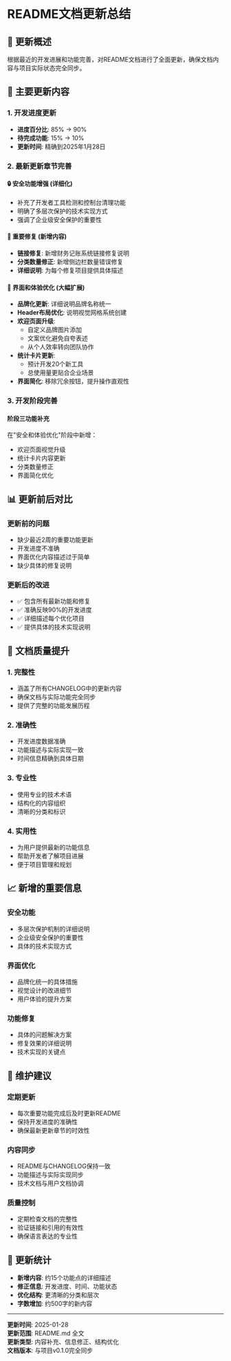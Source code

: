 # README文档更新总结

## 📝 更新概述

根据最近的开发进展和功能完善，对README文档进行了全面更新，确保文档内容与项目实际状态完全同步。

## 🔄 主要更新内容

### 1. 开发进度更新
- **进度百分比**: 85% → 90%
- **待完成功能**: 15% → 10%
- **更新时间**: 精确到2025年1月28日

### 2. 最新更新章节完善

#### 🔒 安全功能增强 (详细化)
- 补充了开发者工具检测和控制台清理功能
- 明确了多层次保护的技术实现方式
- 强调了企业级安全保护的重要性

#### 🐛 重要修复 (新增内容)
- **链接修复**: 新增财务记账系统链接修复说明
- **分类数量修正**: 新增侧边栏数量错误修复
- **详细说明**: 为每个修复项目提供具体描述

#### 🎨 界面和体验优化 (大幅扩展)
- **品牌化更新**: 详细说明品牌名称统一
- **Header布局优化**: 说明视觉网格系统创建
- **欢迎页面升级**: 
  - 自定义品牌图片添加
  - 文案优化避免自夸表述
  - 从个人效率转向团队协作
- **统计卡片更新**: 
  - 预计开发20个新工具
  - 总使用量更贴合企业场景
- **界面简化**: 移除冗余按钮，提升操作直观性

### 3. 开发阶段完善

#### 阶段三功能补充
在"安全和体验优化"阶段中新增：
- 欢迎页面视觉升级
- 统计卡片内容更新
- 分类数量修正
- 界面简化优化

## 📊 更新前后对比

### 更新前的问题
- 缺少最近2周的重要功能更新
- 开发进度不准确
- 界面优化内容描述过于简单
- 缺少具体的修复说明

### 更新后的改进
- ✅ 包含所有最新功能和修复
- ✅ 准确反映90%的开发进度
- ✅ 详细描述每个优化项目
- ✅ 提供具体的技术实现说明

## 🎯 文档质量提升

### 1. 完整性
- 涵盖了所有CHANGELOG中的更新内容
- 确保文档与实际功能完全同步
- 提供了完整的功能发展历程

### 2. 准确性
- 开发进度数据准确
- 功能描述与实际实现一致
- 时间信息精确到具体日期

### 3. 专业性
- 使用专业的技术术语
- 结构化的内容组织
- 清晰的分类和标识

### 4. 实用性
- 为用户提供最新的功能信息
- 帮助开发者了解项目进展
- 便于项目管理和规划

## 📈 新增的重要信息

### 安全功能
- 多层次保护机制的详细说明
- 企业级安全保护的重要性
- 具体的技术实现方式

### 界面优化
- 品牌化统一的具体措施
- 视觉设计的改进细节
- 用户体验的提升方案

### 功能修复
- 具体的问题解决方案
- 修复效果的详细说明
- 技术实现的关键点

## 🔄 维护建议

### 定期更新
- 每次重要功能完成后及时更新README
- 保持开发进度的准确性
- 确保最新更新章节的时效性

### 内容同步
- README与CHANGELOG保持一致
- 功能描述与实际实现同步
- 技术文档与用户文档协调

### 质量控制
- 定期检查文档的完整性
- 验证链接和引用的有效性
- 确保语言表达的专业性

## 📝 更新统计

- **新增内容**: 约15个功能点的详细描述
- **修正信息**: 开发进度、时间、功能状态
- **优化结构**: 更清晰的分类和层次
- **字数增加**: 约500字的新内容

---

**更新时间**: 2025-01-28  
**更新范围**: README.md 全文  
**更新类型**: 内容补充、信息修正、结构优化  
**文档版本**: 与项目v0.1.0完全同步
